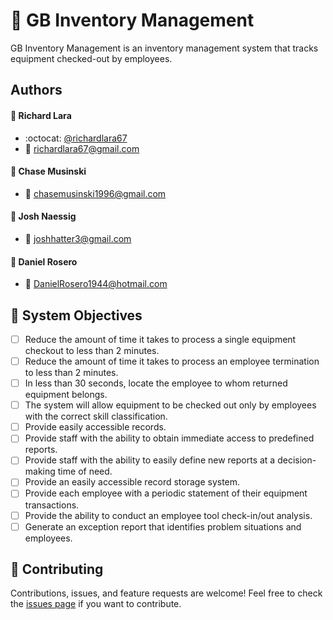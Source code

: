 # :open_file_folder: GB Inventory Management

GB Inventory Management is an inventory management system that tracks equipment checked-out by employees.

## Authors
####  :bust_in_silhouette: Richard Lara
*  :octocat: [@richardlara67](https://github.com/richardlara67)
*  :e-mail: [richardlara67@gmail.com](mailto:richardlara67@gmail.com)

####  :bust_in_silhouette: Chase Musinski
*  :e-mail: [chasemusinski1996@gmail.com](mailto:chasemusinski1996@gmail.com)

####  :bust_in_silhouette: Josh Naessig 
*  :e-mail: [joshhatter3@gmail.com](mailto:joshhatter3@gmail.com)

####  :bust_in_silhouette: Daniel Rosero 
*  :e-mail: [DanielRosero1944@hotmail.com](mailto:DanielRosero1944@hotmail.com)


##  :pushpin: System Objectives
- [ ] Reduce the amount of time it takes to process a single equipment checkout to less than 2 minutes.
- [ ] Reduce the amount of time it takes to process an employee termination to less than 2 minutes.
- [ ] In less than 30 seconds, locate the employee to whom returned equipment belongs.
- [ ] The system will allow equipment to be checked out only by employees with the correct skill classification.
- [ ] Provide easily accessible records.
- [ ] Provide staff with the ability to obtain immediate access to predefined reports.
- [ ] Provide staff with the ability to easily define new reports at a decision-making time of need.
- [ ] Provide an easily accessible record storage system.
- [ ] Provide each employee with a periodic statement of their equipment transactions.
- [ ] Provide the ability to conduct an employee tool check-in/out analysis.
- [ ] Generate an exception report that identifies problem situations and employees.

##  :raised_hands: Contributing
Contributions, issues, and feature requests are welcome!
Feel free to check the [issues page](https://github.com/richardlara67/GB-Inventory-Management/issues) if you want to contribute.
